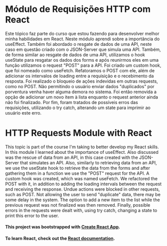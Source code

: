 # Módulo de Requisições HTTP com React

  Este tópico faz parte do curso que estou fazendo para desenvolver melhor minha habilidades em React. 
  Neste módulo aprendi sobre a importância do useEffect. Também foi abordado o resgate de dados de uma API, neste caso em questão criado com o JSON-Server que simula uma API. 
  Também, de forma similar ao resgate de dados de uma API, utilizamos o hook useState para resgatar os dados dos forms e após reunirmos eles em uma função utilizamos o request "POST" para a API. 
  Foi criado um custom hook, que foi nomeado como useFetch. Refatoramos o POST com ele, além de adicionar os intervalos de loading entre a requisição e o recebimento da resposta. 
  Foi realizado o bloqueio de ações indevidas em outras requests, como no POST. Não permitindo o usuário enviar dados "duplicados" por porventura venha haver alguma demora no sistema. Foi então removida a opção de adicionar um novo item à lista enquanto o request anterior ainda não foi finalizado.
  Por fim, foram tratados de possíveis erros das requisições, utilizando o try catch, alterando um state para imprimir ao usuário este erro.

# HTTP Requests Module with React

  This topic is part of the course I'm taking to better develop my React skills.
  In this module I learned about the importance of useEffect. Also discussed was the rescue of data from an API, in this case created with the JSON-Server that simulates an API. 
  Also, similarly to retrieving data from an API, we use the useState hook to retrieve the data from the forms and after gathering them in a function we use the "POST" request for the API.
  A custom hook was created, which was named useFetch. We refactored the POST with it, in addition to adding the loading intervals between the request and receiving the response. 
  Undue actions were blocked in other requests, such as POST. Not allowing the user to send "duplicate" data, there may be some delay in the system. The option to add a new item to the list while the previous request was not finalized was then removed.
  Finally, possible errors in the requests were dealt with, using try catch, changing a state to print this error to the user.

#### This project was bootstrapped with [Create React App](https://github.com/facebook/create-react-app).

#### To learn React, check out the [React documentation](https://reactjs.org/).
